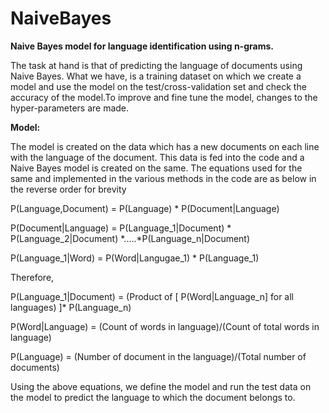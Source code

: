 # NaiveBayes

 **Naive Bayes model for language identification using n-grams.**
 
 The task at hand is that of predicting the language of documents using Naive Bayes. What we have, is a training dataset on   which we create a model and use the model on the test/cross-validation set and check the accuracy of the model.To improve    and fine tune the model, changes to the hyper-parameters are made.
 
**Model:**

The model is created on the data which has a new documents on each line with the language of the document. This data is fed into the code and a Naive Bayes model is created on the same. The equations used for the same and implemented in the various methods in the code are as below in the reverse order for brevity

P(Language,Document) = P(Language) * P(Document|Language)

P(Document|Language) = P(Language_1|Document) * P(Language_2|Document) *.....*P(Language_n|Document)

P(Language_1|Word) = P(Word|Langugae_1) * P(Language_1)

Therefore,

P(Language_1|Document) = (Product of [ P(Word|Language_n] for all languages) ]* P(Language_n)

P(Word|Language) = (Count of words in language)/(Count of total words in language)

P(Language) = (Number of document in the language)/(Total number of documents)

Using the above equations, we define the model and run the test data on the model to predict the language to which the document belongs to.
